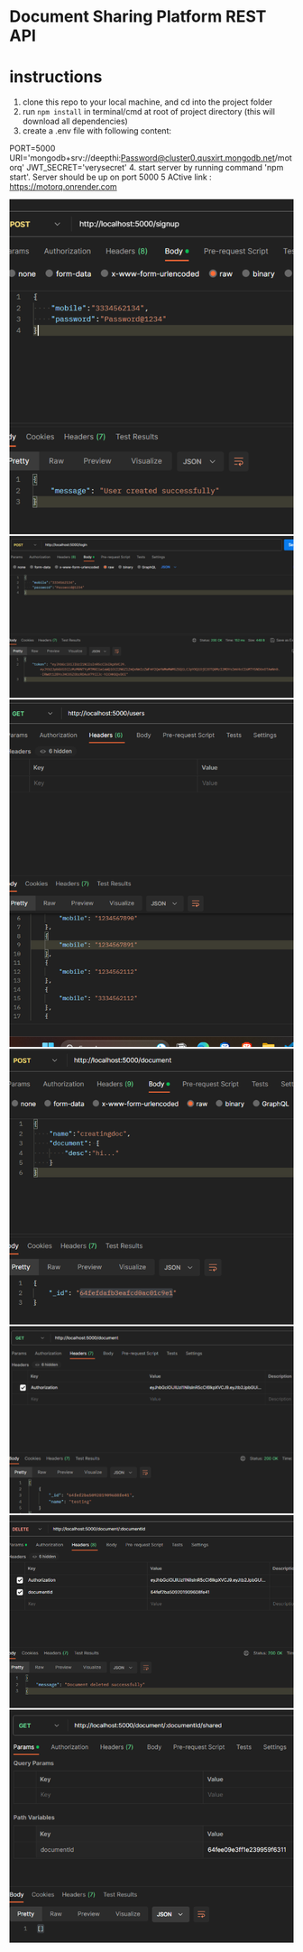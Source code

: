 # Document Sharing Platform REST API

# instructions
1. clone this repo to your local machine, and cd into the project folder
2. run `npm install` in terminal/cmd at root of project directory (this will download all dependencies)
3. create a .env file with following content:

PORT=5000
URI='mongodb+srv://deepthi:Password@cluster0.qusxirt.mongodb.net/motorq'
JWT_SECRET='verysecret'
4. start server by running command 'npm start'. Server should be up on port 5000
5 ACtive link : https://motorq.onrender.com

![signup](image.png)
![login](image-1.png)
![get users](image-2.png)
![create document](image-3.png)
![get document](image-4.png)
![del document](image-5.png)
![get mobile numbers shared](image-6.png)
